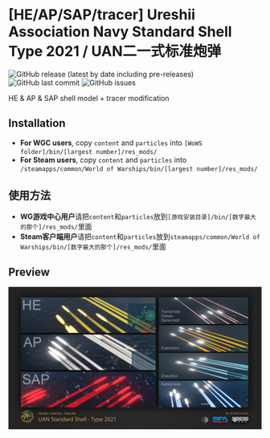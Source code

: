 ﻿# [HE/AP/SAP/tracer] Ureshii Association Navy Standard Shell Type 2021 / UAN二一式标准炮弹

![GitHub release (latest by date including pre-releases)](https://img.shields.io/github/v/release/SEA-group/DanColle-UAN-Type21?include_prereleases)
![GitHub last commit](https://img.shields.io/github/last-commit/SEA-group/DanColle-UAN-Type21)
![GitHub issues](https://img.shields.io/github/issues-raw/SEA-group/DanColle-UAN-Type21)

HE & AP & SAP shell model + tracer modification

## Installation
* **For WGC users**, copy `content` and `particles` into `[WoWS folder]/bin/[largest number]/res_mods/`
* **For Steam users**, copy `content` and `particles` into `/steamapps/common/World of Warships/bin/[largest number]/res_mods/`

## 使用方法
* **WG游戏中心用户**请把`content`和`particles`放到`[游戏安装目录]/bin/[数字最大的那个]/res_mods/`里面
* **Steam客户端用户**请把`content`和`particles`放到`steamapps/common/World of Warships/bin/[数字最大的那个]/res_mods/`里面

## Preview
![UAN_Type_2021](https://raw.githubusercontent.com/SEA-group/DanColle-UAN-Type21/master/Affiche.jpg)